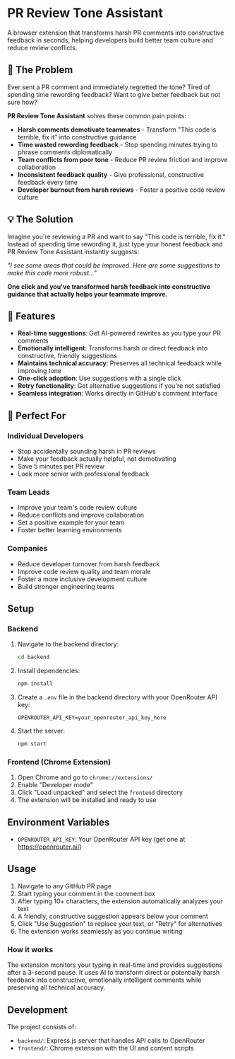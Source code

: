 # PR Review Tone Assistant

A browser extension that transforms harsh PR comments into constructive feedback in seconds, helping developers build better team culture and reduce review conflicts.

## 🎯 **The Problem**

Ever sent a PR comment and immediately regretted the tone? Tired of spending time rewording feedback? Want to give better feedback but not sure how?

**PR Review Tone Assistant** solves these common pain points:

- **Harsh comments demotivate teammates** - Transform "This code is terrible, fix it" into constructive guidance
- **Time wasted rewording feedback** - Stop spending minutes trying to phrase comments diplomatically  
- **Team conflicts from poor tone** - Reduce PR review friction and improve collaboration
- **Inconsistent feedback quality** - Give professional, constructive feedback every time
- **Developer burnout from harsh reviews** - Foster a positive code review culture

## 💡 **The Solution**

Imagine you're reviewing a PR and want to say "This code is terrible, fix it." Instead of spending time rewording it, just type your honest feedback and PR Review Tone Assistant instantly suggests:

*"I see some areas that could be improved. Here are some suggestions to make this code more robust..."*

**One click and you've transformed harsh feedback into constructive guidance that actually helps your teammate improve.**

## 🚀 **Features**

- **Real-time suggestions**: Get AI-powered rewrites as you type your PR comments
- **Emotionally intelligent**: Transforms harsh or direct feedback into constructive, friendly suggestions
- **Maintains technical accuracy**: Preserves all technical feedback while improving tone
- **One-click adoption**: Use suggestions with a single click
- **Retry functionality**: Get alternative suggestions if you're not satisfied
- **Seamless integration**: Works directly in GitHub's comment interface

## 🎯 **Perfect For**

### **Individual Developers**
- Stop accidentally sounding harsh in PR reviews
- Make your feedback actually helpful, not demotivating
- Save 5 minutes per PR review
- Look more senior with professional feedback

### **Team Leads**
- Improve your team's code review culture
- Reduce conflicts and improve collaboration
- Set a positive example for your team
- Foster better learning environments

### **Companies**
- Reduce developer turnover from harsh feedback
- Improve code review quality and team morale
- Foster a more inclusive development culture
- Build stronger engineering teams

## Setup

### Backend

1. Navigate to the backend directory:
   ```bash
   cd backend
   ```

2. Install dependencies:
   ```bash
   npm install
   ```

3. Create a `.env` file in the backend directory with your OpenRouter API key:
   ```
   OPENROUTER_API_KEY=your_openrouter_api_key_here
   ```

4. Start the server:
   ```bash
   npm start
   ```

### Frontend (Chrome Extension)

1. Open Chrome and go to `chrome://extensions/`
2. Enable "Developer mode"
3. Click "Load unpacked" and select the `frontend` directory
4. The extension will be installed and ready to use

## Environment Variables

- `OPENROUTER_API_KEY`: Your OpenRouter API key (get one at https://openrouter.ai/)

## Usage

1. Navigate to any GitHub PR page
2. Start typing your comment in the comment box
3. After typing 10+ characters, the extension automatically analyzes your text
4. A friendly, constructive suggestion appears below your comment
5. Click "Use Suggestion" to replace your text, or "Retry" for alternatives
6. The extension works seamlessly as you continue writing

### How it works

The extension monitors your typing in real-time and provides suggestions after a 3-second pause. It uses AI to transform direct or potentially harsh feedback into constructive, emotionally intelligent comments while preserving all technical accuracy.

## Development

The project consists of:
- `backend/`: Express.js server that handles API calls to OpenRouter
- `frontend/`: Chrome extension with the UI and content scripts 